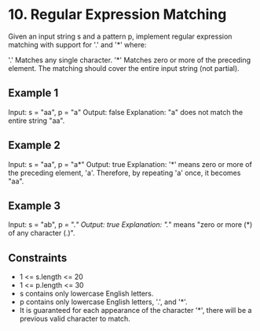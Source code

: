 # 10. Regular Expression Matching

Given an input string s and a pattern p, implement regular expression matching with support for '.' and '*' where:

'.' Matches any single character.​​​​
'*' Matches zero or more of the preceding element.
The matching should cover the entire input string (not partial).

## Example 1

Input: s = "aa", p = "a"
Output: false
Explanation: "a" does not match the entire string "aa".

## Example 2

Input: s = "aa", p = "a*"
Output: true
Explanation: '*' means zero or more of the preceding element, 'a'. Therefore, by repeating 'a' once, it becomes "aa".

## Example 3

Input: s = "ab", p = ".*"
Output: true
Explanation: ".*" means "zero or more (*) of any character (.)".

## Constraints

- 1 <= s.length <= 20
- 1 <= p.length <= 30
- s contains only lowercase English letters.
- p contains only lowercase English letters, '.', and '*'.
- It is guaranteed for each appearance of the character '*', there will be a previous valid character to match.
